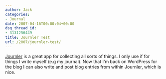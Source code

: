 ```yaml
---
author: Jack
categories:
- Journal
date: 2007-04-16T00:00:04+00:00
dsq_thread_id:
- 3131256449
title: Journler Test
url: /2007/journler-test/
---
```


<a href="http://journler.com/" target="">Journler</a> is a great app for collecting all sorts of things. I only use if for things I write myself (e.g my journal). Now that I'm back on WordPress for the blog I can also write and post blog entries from within Journler, which is nice.